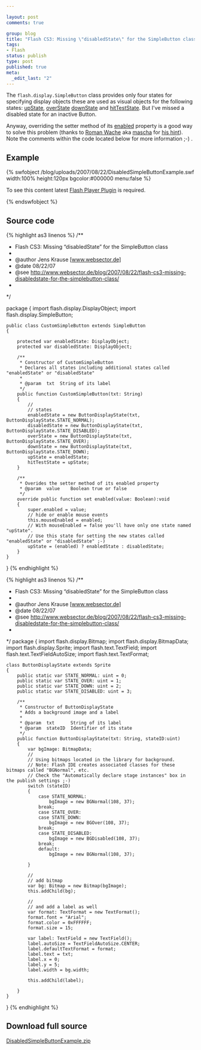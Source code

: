 ```yaml
--- 

layout: post
comments: true

group: blog
title: "Flash CS3: Missing \"disabledState\" for the SimpleButton class"
tags: 
- Flash
status: publish
type: post
published: true
meta: 
  _edit_last: "2"
---
```

The `flash.display.SimpleButton` class provides only four states for specifying display objects these are used as visual objects for the following states: [upState](http://livedocs.adobe.com/flash/9.0/ActionScriptLangRefV3/flash/display/SimpleButton.html#upState), [overState](http://livedocs.adobe.com/flash/9.0/ActionScriptLangRefV3/flash/display/SimpleButton.html#overState) [downState](http://livedocs.adobe.com/flash/9.0/ActionScriptLangRefV3/flash/display/SimpleButton.html#downState) and [hitTestState](http://livedocs.adobe.com/flash/9.0/ActionScriptLangRefV3/flash/display/SimpleButton.html#hitTestState). But I've missed a disabled state for an inactive Button.

<!--more-->

Anyway, overriding the setter method of its [enabled](http://livedocs.adobe.com/flash/9.0/ActionScriptLangRefV3/flash/display/SimpleButton.html#enabled) property is a good way to solve this problem (thanks to [Roman Wache](http://www.cececepe.de/) aka [mascha](http://www.flashforum.de/forum/member.php?u=25166) for [his hint](http://www.flashforum.de/forum/showthread.php?t=237643)). Note the comments within the code located below for more information ;-) .

## Example

{% swfobject /blog/uploads/2007/08/22/DisabledSimpleButtonExample.swf width:100% height:120px bgcolor:#000000 menu:false %}
<p>To see this content latest <a href='http://www.adobe.com/go/getflashplayer'>Flash Player Plugin</a> is required.</p>
{% endswfobject %}

## Source code

{% highlight as3 linenos %}
/**
* Flash CS3: Missing “disabledState” for the SimpleButton class
*
* @author	Jens Krause [www.websector.de]
* @date		08/22/07
* @see		http://www.websector.de/blog/2007/08/22/flash-cs3-missing-disabledstate-for-the-simplebutton-class/
*
*/

package
{
	import flash.display.DisplayObject;
	import flash.display.SimpleButton;

	public class CustomSimpleButton extends SimpleButton
	{

		protected var enabledState: DisplayObject;
		protected var disabledState: DisplayObject;

		/**
		 * Constructor of CustomSimpleButton
		 * Declares all states including additional states called "enabledState" or "disabledState"
		 *
		 * @param  txt	String of its label
		 */
		public function CustomSimpleButton(txt: String)
		{
			//
			// states
			enabledState = new ButtonDisplayState(txt, ButtonDisplayState.STATE_NORMAL);
			disabledState = new ButtonDisplayState(txt, ButtonDisplayState.STATE_DISABLED);
			overState = new ButtonDisplayState(txt, ButtonDisplayState.STATE_OVER);
			downState = new ButtonDisplayState(txt, ButtonDisplayState.STATE_DOWN);
			upState = enabledState;
			hitTestState = upState;
		}

		/**
		 * Overides the setter method of its enabled property
		 * @param  value	Boolean true or false
		 */
		override public function set enabled(value: Boolean):void
		{
			super.enabled = value;
			// hide or enable mouse events
			this.mouseEnabled = enabled;
			// With mouseEnabled = false you'll have only one state named "upState".
			// Use this state for setting the new states called "enabledState" or "disabledState" ;-)
			upState = (enabled) ? enabledState : disabledState;
		}
	}
}
{% endhighlight %}

{% highlight as3 linenos %}
/**
* Flash CS3: Missing “disabledState” for the SimpleButton class
*
* @author	Jens Krause [www.websector.de]
* @date		08/22/07
* @see		http://www.websector.de/blog/2007/08/22/flash-cs3-missing-disabledstate-for-the-simplebutton-class/
*
*/
package
{
	import flash.display.Bitmap;
	import flash.display.BitmapData;
	import flash.display.Sprite;
	import flash.text.TextField;
	import flash.text.TextFieldAutoSize;
	import flash.text.TextFormat;

	class ButtonDisplayState extends Sprite
	{
		public static var STATE_NORMAL: uint = 0;
		public static var STATE_OVER: uint = 1;
		public static var STATE_DOWN: uint = 2;
		public static var STATE_DISABLED: uint = 3;

		/**
		 * Constructor of ButtonDisplayState
		 * Adds a background image and a label
		 *
		 * @param  txt		String of its label
		 * @param  stateID	Identifier of its state
		 */
    	public function ButtonDisplayState(txt: String, stateID:uint)
		{
			var bgImage: BitmapData;
			//
			// Using bitmaps located in the library for background.
			// Note: Flash IDE creates associated classes for these bitmaps called "BGNormal", etc.
			// Check the "Automatically declare stage instances" box in the publish settings ;-)
			switch (stateID)
			{
				case STATE_NORMAL:
					bgImage = new BGNormal(108, 37);
				break;
				case STATE_OVER:
				case STATE_DOWN:
					bgImage = new BGOver(108, 37);
				break;
				case STATE_DISABLED:
					bgImage = new BGDisabled(108, 37);
				break;
				default:
					bgImage = new BGNormal(108, 37);

			}

			//
			// add bitmap
			var bg: Bitmap = new Bitmap(bgImage);
			this.addChild(bg);

			//
			// and add a label as well
			var format: TextFormat = new TextFormat();
			format.font = "Arial";
			format.color = 0xFFFFFF;
			format.size = 15;

            var label: TextField = new TextField();
            label.autoSize = TextFieldAutoSize.CENTER;
			label.defaultTextFormat = format;
            label.text = txt;
            label.x = 0;
            label.y = 5;
            label.width = bg.width;

            this.addChild(label);

		}
	}
}
{% endhighlight %}

## Download full source

[DisabledSimpleButtonExample.zip](/blog/uploads/2007/08/22/DisabledSimpleButtonExample.zip)